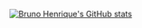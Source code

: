 [![Bruno Henrique's GitHub stats](https://github-readme-stats.vercel.app/api?username=brunohenriquy&show_icons=true&theme=chartreuse-dark&count_private=true)](https://github.com/anuraghazra/github-readme-stats)
